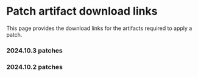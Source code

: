 ﻿# Patch artifact download links

This page provides the download links for the artifacts required to apply a patch.

### 2024.10.3 patches




### 2024.10.2 patches



